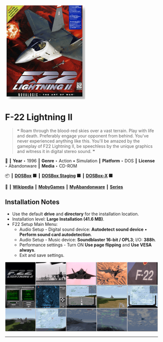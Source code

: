 ![](Thumbnail.png "application-thumbnail")

# F-22 Lightning II

> ❝ Roam through the blood-red skies over a vast terrain. Play with life and death. Preferably engage your opponent from behind. You've never experienced anything like this. You'll be amazed by the gameplay of F22 Lightning II, be speechless by the unique graphics and witness it in digital stereo sound. ❞
>

📌 ┃ **Year** ‣ 1996 ┃ **Genre** ‣ Action • Simulation ┃ **Platform** ‣ DOS ┃ **License** ‣ Abandonware ┃ **Media** ‣ CD-ROM 

📦 ┃ **[DOSBox](https://www.dosbox.com/) 🟩** ┃ **[DOSBox Staging](https://dosbox-staging.github.io/) 🟩** ┃ **[DOSBox-X](https://dosbox-x.com/) 🟩** 

📎 ┃ **[Wikipedia](https://en.wikipedia.org/wiki/F-22_Lightning_II)** ┃ **[MobyGames](https://www.mobygames.com/game/2576/f-22-lightning-ii/)** ┃ **[MyAbandonware](https://www.myabandonware.com/game/f-22-lightning-ii-a50)** ┃ **[Series](https://en.wikipedia.org/wiki/F-22_(series))** 

## Installation Notes
- Use the default **drive** and **directory** for the installation location.
- Installation level: **Large Installation (41.6 MB)**.
- F22 Setup Main Menu:
  - Audio Setup - Digital sound device: **Autodetect sound device** • **Perform sound card autodetection**.
  - Audio Setup - Music device: **Soundblaster 16-bit / OPL3**; I/O: **388h**.
  - Performance settings - Turn ON **Use page flipping** and **Use VESA always**.
  - Exit and save settings.

![](Montage.png "F-22 Lightning II")

---


